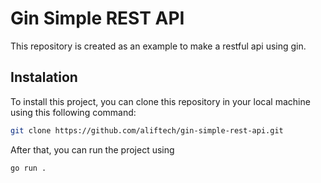 # Gin Simple REST API

This repository is created as an example to make a restful api using gin.

## Instalation

To install this project, you can clone this repository in your local machine using this following command:

```bash
git clone https://github.com/aliftech/gin-simple-rest-api.git
```

After that, you can run the project using

```bash
go run .
```
